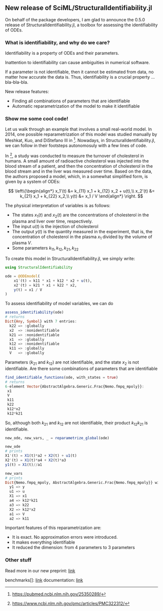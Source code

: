 ## New release of SciML/StructuralIdentifiability.jl

On behalf of the package developers, I am glad to announce the 0.5.0 release of StructuralIdentifiability.jl, a toolbox for assessing the identifiability of ODEs.

### What is identifiability, and why do we care?

Identifiability is a property of ODEs and their parameters.

Inattention to identifiability can cause ambiguities in numerical software.

If a parameter is not identifiable, then it cannot be estimated from data, no matter how accurate the data is.
Thus, identifiability is a crucial property ... bla-bla-bla.

New release features:
- Finding all combinations of parameters that are identifiable  
- Automatic reparametrization of the model to make it identifiable

### Show me some cool code!

Let us walk through an example that involves a small real-world model.
In 2014, one possible reparametrization of this model was studied manually by Meshkat, Kuo, and DiStefano III in [^2]. 
Nowadays, in StructuralIdentifiability.jl, we can follow in their footsteps autonomosuly with a few lines of code.

In [^1], a study was conducted to measure the turnover of cholesterol in humans. A small amount of radioactive cholesterol was injected into the blood stream of a patient, and then the concentration of cholesterol in the blood stream and in the liver was measured over time.
Based on the data, the authors proposed a model, which, in a somewhat simplified form, is given by a system of ODEs:

$$
\left\{\begin{align*}
x_1'(t) &= k_{11} x_1 + k_{12} x_2 + u(t),\\
x_2'(t) &= k_{21} x_1 + k_{22} x_2,\\
y(t) &= x_1 / V
\end{align*}
\right.
$$

The physical interpretation of variables is as follows:
- The states $x_1(t)$ and $x_2(t)$ are the concentrations of cholesterol in the plasma and liver over time, respectively.
- The input $u(t)$ is the injection of cholesterol
- The output $y(t)$ is the quantity measured in the experiment, that is, the concentration of cholesterol in the plasma $x_1$ divided by the volume of plasma $V$.
- Some parameters $k_{11}, k_{12}, k_{21}, k_{22}$

To create this model in StructuralIdentifiability.jl, we simply write:

```julia
using StructuralIdentifiability

ode = @ODEmodel(
    x1'(t) = k11 * x1 + k12 * x2 + u(t),
    x2'(t) = k21 * x1 + k22 * x2,
    y(t) = x1 / V
)
```

To assess identifiability of model variables, we can do

```julia
assess_identifiability(ode)
# returns
Dict{Any, Symbol} with 7 entries:
  k22 => :globally
  x2  => :nonidentifiable
  k21 => :nonidentifiable
  x1  => :globally
  k12 => :nonidentifiable
  k11 => :globally
  V   => :globally
```

Parameters ($k_{21}$ and $k_{12}$) are not identifiable, and the state $x_2$ is not identifiable.
Are there some combinations of parameters that are identifiable

```julia
find_identifiable_functions(ode, with_states = true)
# returns
6-element Vector{AbstractAlgebra.Generic.Frac{Nemo.fmpq_mpoly}}:
 x1
 V
 k11
 k22
 k12*x2
 k12*k21
```

So, although both $k_{21}$ and $k_{12}$ are not identifiable, their product $k_{12} k_{21}$ is identifiable.

```julia
new_ode, new_vars, _ = reparametrize_global(ode)

new_ode
# prints
X1'(t) = X1(t)*a2 + X2(t) + u1(t)
X2'(t) = X1(t)*a4 + X2(t)*a3
y1(t) = X1(t)//a1

new_vars
# prints
Dict{Nemo.fmpq_mpoly, AbstractAlgebra.Generic.Frac{Nemo.fmpq_mpoly}} with 8 entries:
  y1 => y
  u1 => u
  X1 => x1
  a4 => k12*k21
  a3 => k22
  X2 => k12*x2
  a1 => V
  a2 => k11
```

Important features of this reparametrization are:
- It is exact. No approximation errors were introduced.
- It makes everything identifiable
- It reduced the dimension: from 4 parameters to 3 parameters

<!--
In 2014, a similar reparametrization was obtained by hand by Meshkat, Kuo, and DiStefano III in [^2]. 
In this release of StructuralIdentifiability.jl, we can find a reparametrization of this model (and many other models) fully autonomosuly with a few lines of code.
-->

### Other stuff

Read more in our new preprint: [link](тык)

benchmarks[]: [link](тык)
documentation: [link](тык)

[^1]: https://www.ncbi.nlm.nih.gov/pmc/articles/PMC322312/
[^2]: https://pubmed.ncbi.nlm.nih.gov/25350289/
